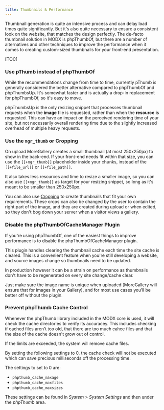 ```yaml
---
title: Thumbnails & Performance
---
```


Thumbnail generation is quite an intensive process and can delay load times quite significantly. But it's also quite necessary to ensure a consistent look on the website, that matches the design perfectly. The de-facto thumbnail solution in MODX is phpThumbOf, but there are a number of alternatives and other techniques to improve the performance when it comes to creating custom-sized thumbnails for your front-end presentation.

[TOC]

### Use pThumb instead of phpThumbOf

While the recommendations change from time to time, currently pThumb is generally considered the better alternative compared to phpThumbOf and phpThumbsUp. It's somewhat faster and is actually a drop-in replacement for phpThumbOf, so it's easy to move.

phpThumbsUp is the only resizing snippet that processes thumbnail requests when the **image** file is requested, rather than when the **resource** is requested. This can have an impact on the perceived rendering time of your site, but not necessarily overall rendering time due to the slightly increased overhead of multiple heavy requests. 

### Use the `mgr_thumb` or Cropping

On upload MoreGallery creates a small thumbnail (at most 250x250px) to show in the back-end. If your front-end needs fit within that size, you can use the `[[+mgr_thumb]]` placeholder inside your chunks, instead of the `[[+file_url]]` or `[[+file_path]]`. 

It also takes less resources and time to resize a smaller image, so you can also use `[[+mgr_thumb]]` as target for your resizing snippet, so long as it's meant to be smaller than 250x250px. 

You can also use [Cropping](Cropping) to create thumbnails that fit your own requirements. These crops can also be changed by the user to contain the right part of the image, and they are created during upload or when edited, so they don't bog down your server when a visitor views a gallery. 

### Disable the phpThumbOfCacheManager Plugin

If you're using phpThumbOf, one of the easiest things to improve performance is to disable the phpThumbOfCacheManager plugin. 

This plugin handles clearing the thumbnail cache each time the site cache is cleared. This is a convenient feature when you're still developing a website, and source images change so thumbnails need to be updated.
 
In production however it can be a strain on performance as thumbnails don't have to be regenerated on every site change/cache clear. 

Just make sure the image name is unique when uploaded (MoreGallery will ensure that for images in your Gallery), and for most use cases you'll be better off without the plugin. 

### Prevent phpThumb Cache Control

Whenever the phpThumb library included in the MODX core is used, it will check the cache directories to verify its accuracey. This includes checking if cached files aren't too old, that there are too much cahce files and that the size of the cache doesn't grow out of control.

If the limits are exceeded, the system will remove cache files.

By setting the following settings to 0, the cache check will not be executed which can save precious milliseconds off the processing time.

The settings to set to 0 are:

- `phpthumb_cache_maxage`
- `phpthumb_cache_maxfiles`
- `phpthumb_cache_maxsizes`

These settings can be found in _System_ > _System Settings_ and then under the _phpThumb_ area.
